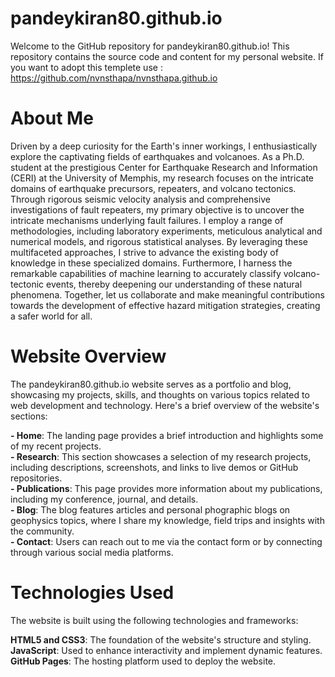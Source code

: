 # pandeykiran80.github.io
Welcome to the GitHub repository for pandeykiran80.github.io! This repository contains the source code and content for my personal website. If you want to adopt this templete use : https://github.com/nvnsthapa/nvnsthapa.github.io

# About Me
Driven by a deep curiosity for the Earth's inner workings, I enthusiastically explore the captivating fields of earthquakes and volcanoes. As a Ph.D. student at the prestigious Center for Earthquake Research and Information (CERI) at the University of Memphis, my research focuses on the intricate domains of earthquake precursors, repeaters, and volcano tectonics.
Through rigorous seismic velocity analysis and comprehensive investigations of fault repeaters, my primary objective is to uncover the intricate mechanisms underlying fault failures. I employ a range of methodologies, including laboratory experiments, meticulous analytical and numerical models, and rigorous statistical analyses. By leveraging these multifaceted approaches, I strive to advance the existing body of knowledge in these specialized domains. Furthermore, I harness the remarkable capabilities of machine learning to accurately classify volcano-tectonic events, thereby deepening our understanding of these natural phenomena.
Together, let us collaborate and make meaningful contributions towards the development of effective hazard mitigation strategies, creating a safer world for all.

# Website Overview
The pandeykiran80.github.io website serves as a portfolio and blog, showcasing my projects, skills, and thoughts on various topics related to web development and technology. Here's a brief overview of the website's sections:

**- Home**: The landing page provides a brief introduction and highlights some of my recent projects.  
**- Research**: This section showcases a selection of my research projects, including descriptions, screenshots, and links to live demos or GitHub repositories.  
**- Publications**: This page provides more information about my publications, including my conference, journal, and  details.  
**- Blog**: The blog features articles and personal phographic blogs on geophysics topics, where I share my knowledge, field trips and insights with the community.  
**- Contact**: Users can reach out to me via the contact form or by connecting through various social media platforms.  

# Technologies Used
The website is built using the following technologies and frameworks:

**HTML5 and CSS3**: The foundation of the website's structure and styling.  
**JavaScript**: Used to enhance interactivity and implement dynamic features.  
**GitHub Pages**: The hosting platform used to deploy the website.  